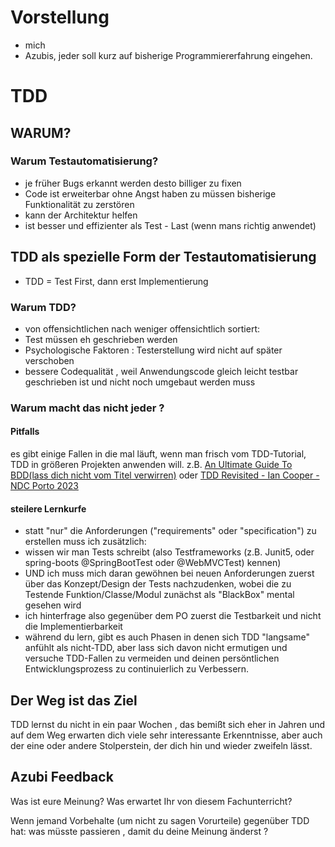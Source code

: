 # Vorstellung

- mich
- Azubis, jeder soll kurz auf bisherige Programmiererfahrung eingehen.

# TDD

## WARUM?

### Warum Testautomatisierung?

- je früher Bugs erkannt werden desto billiger zu fixen
- Code ist erweiterbar ohne Angst haben zu müssen bisherige Funktionalität zu zerstören
- kann der Architektur helfen
- ist besser und effizienter als Test - Last (wenn mans richtig anwendet)

## TDD als spezielle Form der Testautomatisierung

- TDD = Test First, dann erst Implementierung

### Warum TDD?

- von offensichtlichen nach weniger offensichtlich sortiert:
- Test müssen eh geschrieben werden
- Psychologische Faktoren : Testerstellung wird nicht auf später verschoben
- bessere Codequalität , weil Anwendungscode gleich leicht testbar geschrieben ist und nicht noch umgebaut werden muss

### Warum macht das nicht jeder ?

#### Pitfalls
es gibt einige Fallen in die mal läuft, wenn man frisch vom TDD-Tutorial, TDD in größeren Projekten anwenden will. z.B. [An Ultimate Guide To BDD(lass dich nicht vom Titel verwirren)](https://youtu.be/gXh0iUt4TXA?si=xDReoNnkctGPSaXZ) oder [TDD Revisited - Ian Cooper - NDC Porto 2023](https://youtu.be/IN9lftH0cJc?si=Af_9KUvlnCtNRjfL)

#### steilere Lernkurfe

- statt "nur" die Anforderungen ("requirements" oder "specification") zu erstellen muss ich zusätzlich:
- wissen wir man Tests schreibt (also Testframeworks (z.B. Junit5, oder spring-boots @SpringBootTest oder @WebMVCTest) kennen)
- UND ich muss mich daran gewöhnen bei neuen Anforderungen zuerst über das Konzept/Design der Tests nachzudenken, wobei die zu Testende Funktion/Classe/Modul zunächst als "BlackBox" mental gesehen wird
- ich hinterfrage also gegenüber dem PO zuerst die Testbarkeit und nicht die Implementierbarkeit
- während du lern, gibt es auch Phasen in denen sich TDD "langsame" anfühlt als nicht-TDD, aber lass sich davon nicht ermutigen und versuche TDD-Fallen zu vermeiden und deinen persöntlichen Entwicklungsprozess zu continuierlich zu Verbessern.


## Der Weg ist das Ziel
TDD lernst du nicht in ein paar Wochen , das bemißt sich eher in Jahren und auf dem Weg erwarten dich viele sehr interessante Erkenntnisse, aber auch der eine oder andere Stolperstein, der dich hin und wieder zweifeln lässt.

## Azubi Feedback

Was ist eure Meinung? Was erwartet Ihr von diesem Fachunterricht?

Wenn jemand Vorbehalte (um nicht zu sagen Vorurteile) gegenüber TDD hat: was müsste passieren , damit du deine Meinung änderst ?

